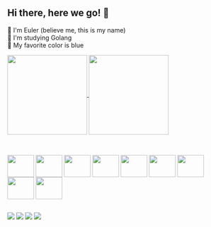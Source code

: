 ## Hi there, here we go! 🤝


🔵 I'm Euler (believe me, this is my name) <br>
🔵 I'm studying Golang <br>
🔵 My favorite color is blue

<div>
  <a href="https://github.com/anuraghazra/github-readme-stats">
    <img height=180em align="center" src="https://github-readme-stats.vercel.app/api?username=gomes34&theme=tokyonight&rank_icon=github&include_all_commits=true" />
  </a>
  <a href="https://github.com/anuraghazra/convoychat">
    <img height=180em align="center" src="https://github-readme-stats.vercel.app/api/top-langs?username=gomes34&layout=compact&langs_count=8&card_width=320&theme=tokyonight" />
  </a>
</div>

##

<div style="display: inline-block"> <br>
  <img align="center" height="50" width="60" src="https://cdn.jsdelivr.net/gh/devicons/devicon@latest/icons/go/go-original.svg" />
  <img align="center" height="50" width="60" src="https://cdn.jsdelivr.net/gh/devicons/devicon@latest/icons/javascript/javascript-original.svg" />
  <img align="center" height="50" width="60" src="https://cdn.jsdelivr.net/gh/devicons/devicon@latest/icons/nodejs/nodejs-original-wordmark.svg" />
  <img align="center" height="50" width="60" src="https://cdn.jsdelivr.net/gh/devicons/devicon@latest/icons/python/python-original.svg" />
  <img align="center" height="50" width="60" src="https://cdn.jsdelivr.net/gh/devicons/devicon@latest/icons/homebrew/homebrew-original.svg" />
  <img align="center" height="50" width="60" src="https://cdn.jsdelivr.net/gh/devicons/devicon@latest/icons/mysql/mysql-plain-wordmark.svg" />
  <img align="center" height="50" width="60" src="https://cdn.jsdelivr.net/gh/devicons/devicon@latest/icons/sqlite/sqlite-original-wordmark.svg" />
  <img align="center" height="50" width="60" src="https://cdn.jsdelivr.net/gh/devicons/devicon@latest/icons/mongodb/mongodb-plain-wordmark.svg" />
  <img align="center" height="50" width="60" src="https://cdn.jsdelivr.net/gh/devicons/devicon@latest/icons/ubuntu/ubuntu-original.svg" />
</div>        

##

<div>
  <a href="mailto:euler.devbr@gmail.com" target="_blank"><img src="https://img.shields.io/badge/Gmail-D14836?style=for-the-badge&logo=gmail&logoColor=white" target"_blank"></a>
  <a href="https://www.instagram.com/go.mes3008/" target="_blank"><img src="https://img.shields.io/badge/Instagram-E4405F?style=for-the-badge&logo=instagram&logoColor=white" target"_blank"></a>
  <a href="https://www.linkedin.com/in/euler-medeiros/" target="_blank"><img src="https://img.shields.io/badge/LinkedIn-0077B5?style=for-the-badge&logo=linkedin&logoColor=white" target"_blank"></a>
  <a href="https://discord.com/users/224275634547851264" target="_blank"><img src="https://img.shields.io/badge/Discord-7289DA?style=for-the-badge&logo=discord&logoColor=white" target"_blank"></a>
</div>
          
